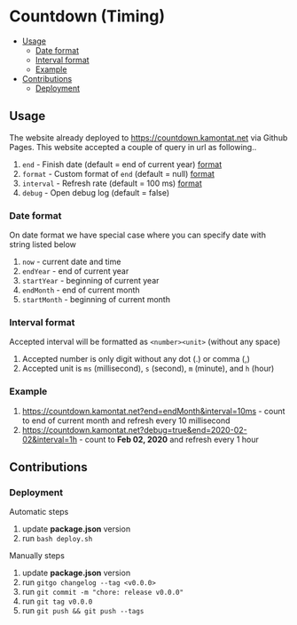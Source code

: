 # Countdown (Timing)

- [Usage](#usage)
  - [Date format](#date-format)
  - [Interval format](#interval-format)
  - [Example](#example)
- [Contributions](#contributions)
  - [Deployment](#deployment)

## Usage

The website already deployed to https://countdown.kamontat.net via Github Pages. This website accepted a couple of query in url as following..

1. `end` - Finish date (default = end of current year) [format](#date-format)
2. `format` - Custom format of `end` (default = null) [format][ex-dayjs-format]
3. `interval` - Refresh rate (default = 100 ms) [format](#interval-format)
4. `debug` - Open debug log (default = false)

### Date format

On date format we have special case where you can specify date with string listed below

1. `now` - current date and time
2. `endYear` - end of current year
3. `startYear` - beginning of current year
4. `endMonth` - end of current month
5. `startMonth` - beginning of current month

### Interval format

Accepted interval will be formatted as `<number><unit>` (without any space)

1. Accepted number is only digit without any dot (.) or comma (,)
2. Accepted unit is `ms` (millisecond), `s` (second), `m` (minute), and `h` (hour)

### Example

1. https://countdown.kamontat.net?end=endMonth&interval=10ms - count to end of current month and refresh every 10 millisecond
2. https://countdown.kamontat.net?debug=true&end=2020-02-02&interval=1h - count to **Feb 02, 2020** and refresh every 1 hour

## Contributions

### Deployment

Automatic steps
1. update **package.json** version
2. run `bash deploy.sh`

Manually steps
1. update **package.json** version
2. run `gitgo changelog --tag <v0.0.0>`
3. run `git commit -m "chore: release v0.0.0"`
4. run `git tag v0.0.0`
5. run `git push && git push --tags`

<!-- LINK -->
[ex-dayjs-format]: https://day.js.org/docs/en/parse/string-format#list-of-all-available-parsing-tokens